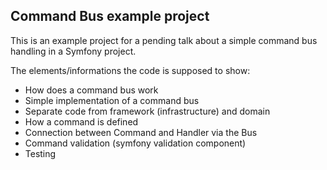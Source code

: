 ## Command Bus example project

This is an example project for a pending talk about a simple command bus handling in a Symfony project.

The elements/informations the code is supposed to show:

- How does a command bus work
- Simple implementation of a command bus
- Separate code from framework (infrastructure) and domain
- How a command is defined
- Connection between Command and Handler via the Bus
- Command validation (symfony validation component)
- Testing 
